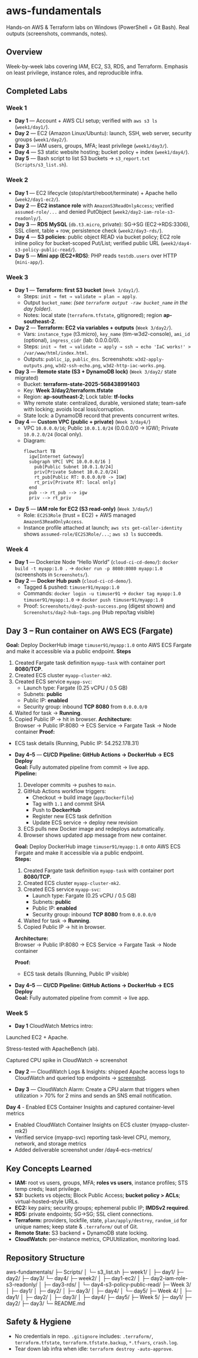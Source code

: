 # aws-fundamentals
Hands-on AWS & Terraform labs on Windows (PowerShell + Git Bash). Real outputs (screenshots, commands, notes).

## Overview
Week-by-week labs covering IAM, EC2, S3, RDS, and Terraform. Emphasis on least privilege, instance roles, and reproducible infra.

## Completed Labs
### Week 1
- **Day 1** — Account + AWS CLI setup; verified with `aws s3 ls` (`week1/day1/`).
- **Day 2** — EC2 (Amazon Linux/Ubuntu): launch, SSH, web server, security groups (`week1/day2/`).
- **Day 3** — IAM users, groups, MFA; least privilege (`week1/day3/`).
- **Day 4** — S3 static website hosting; bucket policy + index (`week1/day4/`).
- **Day 5** — Bash script to list S3 buckets → `s3_report.txt` (`Scripts/s3_list.sh`).

### Week 2
- **Day 1** — EC2 lifecycle (stop/start/reboot/terminate) + Apache hello (`week2/day1-ec2/`).
- **Day 2** — **EC2 instance role** with `AmazonS3ReadOnlyAccess`; verified `assumed-role/...` and denied PutObject (`week2/day2-iam-role-s3-readonly/`).
- **Day 3** — **RDS MySQL** (`db.t3.micro`, private): SG→SG (EC2→RDS:3306), SSL client, table + row, persistence check (`week2/day3-rds/`).
- **Day 4** — **S3 policies**: public object READ via bucket policy; EC2 role inline policy for bucket-scoped Put/List; verified public URL (`week2/day4-s3-policy-public-read/`).
- **Day 5** — **Mini app (EC2+RDS)**: PHP reads `testdb.users` over HTTP (`mini-app/`).

### Week 3
- **Day 1** — **Terraform: first S3 bucket** (`Week 3/day1/`).
  - Steps: `init → fmt → validate → plan → apply`.
  - Output `bucket_name`: *(see `terraform output -raw bucket_name` in the day folder)*.
  - Notes: local state (`terraform.tfstate`, gitignored); region **ap-southeast-2**.
- **Day 2** — **Terraform: EC2 via variables + outputs** (`Week 3/day2/`).
  - Vars: `instance_type` (t3.micro), `key_name` (tim-w3d2-console), `ami_id` (optional), `ingress_cidr` (lab: 0.0.0.0/0).
  - Steps: `init → fmt → validate → apply → ssh → echo 'IaC works!' > /var/www/html/index.html`.
  - Outputs: `public_ip`, `public_dns`. Screenshots: `w3d2-apply-outputs.png`, `w3d2-ssh-echo.png`, `w3d2-http-iac-works.png`.
- **Day 3** — **Remote state (S3 + DynamoDB lock)** (`Week 3/day2/` state migrated)
  - Bucket: **terraform-state-2025-568438991403**  
  - Key: **Week 3/day2/terraform.tfstate**  
  - Region: **ap-southeast-2**; Lock table: **tf-locks**  
  - Why remote state: centralized, durable, versioned state; team-safe with locking; avoids local loss/corruption.  
  - State lock: a DynamoDB record that prevents concurrent writes.
- **Day 4** — **Custom VPC (public + private)** (`Week 3/day4/`)
  - VPC `10.0.0.0/16`; Public `10.0.1.0/24` (0.0.0.0/0 → IGW); Private `10.0.2.0/24` (local only).
  - Diagram:
    ```mermaid
    flowchart TB
      igw[Internet Gateway]
      subgraph VPC[ VPC 10.0.0.0/16 ]
        pub[Public Subnet 10.0.1.0/24]
        priv[Private Subnet 10.0.2.0/24]
        rt_pub[Public RT: 0.0.0.0/0 -> IGW]
        rt_priv[Private RT: local only]
      end
      pub --> rt_pub --> igw
      priv --> rt_priv
    ```
- **Day 5** — **IAM role for EC2 (S3 read-only)** (`Week 3/day5/`)
  - Role: `EC2S3Role` (trust = EC2) + AWS managed `AmazonS3ReadOnlyAccess`.
  - Instance profile attached at launch; `aws sts get-caller-identity` shows `assumed-role/EC2S3Role/...`; `aws s3 ls` succeeds.

### Week 4

- **Day 1** — Dockerize Node “Hello World” (`cloud-ci-cd-demo/`): `docker build -t myapp:1.0 .` → `docker run -p 8080:8080 myapp:1.0` (screenshots in `Screenshots/`).
- **Day 2** — **Docker Hub push** (`cloud-ci-cd-demo/`).
  - Tagged & pushed: `timuser91/myapp:1.0`
  - Commands: `docker login -u timuser91` → `docker tag myapp:1.0 timuser91/myapp:1.0` → `docker push timuser91/myapp:1.0`
  - Proof: `Screenshots/day2-push-success.png` (digest shown) and `Screenshots/day2-hub-tags.png` (Hub repo/tag visible)
## Day 3 – Run container on AWS ECS (Fargate)
**Goal:** Deploy DockerHub image `timuser91/myapp:1.0` onto AWS ECS Fargate and make it accessible via a public endpoint.
**Steps**
1. Created Fargate task definition `myapp-task` with container port **8080/TCP**.
2. Created ECS cluster `myapp-cluster-mk2`.
3. Created ECS service `myapp-svc`:
   - Launch type: Fargate (0.25 vCPU / 0.5 GB)
   - Subnets: **public**
   - Public IP: **enabled**
   - Security group: inbound **TCP 8080** from `0.0.0.0/0`
4. Waited for task → **Running**.
5. Copied Public IP → hit in browser.
**Architecture:**  
Browser → Public IP:8080 → ECS Service → Fargate Task → Node container
**Proof:**  
- ECS task details (Running, Public IP: 54.252.178.31)
- **Day 4–5** — **CI/CD Pipeline: GitHub Actions → DockerHub → ECS Deploy**  
  **Goal:** Fully automated pipeline from commit → live app.  
  **Pipeline:**  
  1. Developer commits → pushes to `main`.  
  2. GitHub Actions workflow triggers:  
     - Checkout → build image (`app/Dockerfile`)  
     - Tag with `1.1` and commit SHA  
     - Push to **DockerHub**  
     - Register new ECS task definition  
     - Update ECS service → deploy new revision  
  3. ECS pulls new Docker image and redeploys automatically.  
  4. Browser shows updated app message from new container.  

  **Goal:** Deploy DockerHub image `timuser91/myapp:1.0` onto AWS ECS Fargate and make it accessible via a public endpoint.  
  **Steps:**  
  1. Created Fargate task definition `myapp-task` with container port **8080/TCP**.  
  2. Created ECS cluster `myapp-cluster-mk2`.  
  3. Created ECS service `myapp-svc`:  
     - Launch type: Fargate (0.25 vCPU / 0.5 GB)  
     - Subnets: **public**  
     - Public IP: **enabled**  
     - Security group: inbound **TCP 8080** from `0.0.0.0/0`  
  4. Waited for task → **Running**.  
  5. Copied Public IP → hit in browser.  

  **Architecture:**  
  Browser → Public IP:8080 → ECS Service → Fargate Task → Node container  

  **Proof:**  
  - ECS task details (Running, Public IP visible)  

- **Day 4–5** — **CI/CD Pipeline: GitHub Actions → DockerHub → ECS Deploy**  
  **Goal:** Fully automated pipeline from commit → live app.  


### Week 5
- **Day 1** CloudWatch Metrics intro:

Launched EC2 + Apache.

Stress-tested with ApacheBench (ab).

Captured CPU spike in CloudWatch → screenshot

- **Day 2** — CloudWatch Logs & Insights: shipped Apache access logs to CloudWatch and queried top endpoints → [screenshot](week5/day2-logs/insights-query.png).

- **Day 3** — CloudWatch Alarm: Create a CPU alarm that triggers when utilization > 70% for 2 mins and sends an SNS email notification.

 **Day 4** - Enabled ECS Container Insights and captured container-level metrics
- Enabled CloudWatch Container Insights on ECS cluster (myapp-cluster-mk2)
- Verified service (myapp-svc) reporting task-level CPU, memory, network, and storage metrics
- Added deliverable screenshot under /day4-ecs-metrics/


## Key Concepts Learned
- **IAM:** root vs users, groups, MFA; **roles vs users**, instance profiles; STS temp creds; least privilege.
- **S3:** buckets vs objects; Block Public Access; **bucket policy > ACLs**; virtual-hosted–style URLs.
- **EC2:** key pairs; security groups; ephemeral public IP; **IMDSv2 required**.
- **RDS:** private endpoints; SG→SG; SSL client connections.
- **Terraform:** providers, lockfile, state, `plan/apply/destroy`, `random_id` for unique names; keep state & `.terraform/` out of Git.
- **Remote State:** S3 backend + DynamoDB state locking.
- **CloudWatch:** per-instance metrics, CPUUtilization, monitoring load.

## Repository Structure
aws-fundamentals/
├─ Scripts/
│  └─ s3_list.sh
├─ week1/
│  ├─ day1/ ├─ day2/ ├─ day3/ └─ day4/
├─ week2/
│  ├─ day1-ec2/
│  ├─ day2-iam-role-s3-readonly/
│  ├─ day3-rds/
│  └─ day4-s3-policy-public-read/
├─ Week 3/
│  ├─ day1/
│  ├─ day2/
│  ├─ day3/
│  ├─ day4/
│  └─ day5/
├─ Week 4/
│  ├─ day1/
│  ├─ day2/
│  ├─ day3/
│  ├─ day4/
  ├─ day5/
  ├─ Week 5/
    ├─ day1/
       ├─ day2/
        ├─ day3/
└─ README.md

## Safety & Hygiene
- No credentials in repo. `.gitignore` includes: `.terraform/`, `terraform.tfstate`, `terraform.tfstate.backup`, `*.tfvars`, `crash.log`.
- Tear down lab infra when idle: `terraform destroy -auto-approve`.



